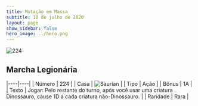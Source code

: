 ```yaml
---
title: Mutação em Massa
subtitle: 10 de julho de 2020
layout: page
show_sidebar: false
hero_image: ../hero.png
---
```


![224](https://cdn.keyforgegame.com/media/card_front/pt/479_224_5CJCM7763QCH_pt.png)

## Marcha Legionária

|----|----|
| Número | 224 |
| Casa | ![Saurian](https://archonarcana.com/images/thumb/9/9e/Saurian_P.png/22px-Saurian_P.png "Sauro") |
| Tipo | Ação |
| Bônus | 1A |
| Texto | Jogar: Pelo restante do turno, após você usar uma criatura Dinossauro, cause 1D a cada criatura não-Dinossauro. |
| Raridade | Rara |
